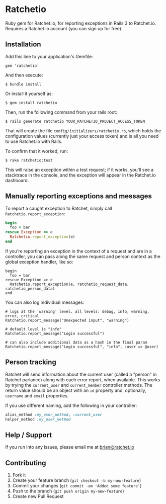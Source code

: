 # Ratchetio

Ruby gem for Ratchet.io, for reporting exceptions in Rails 3 to Ratchet.io. Requires a Ratchet.io account (you can sign up for free).

## Installation

Add this line to your application's Gemfile:

    gem 'ratchetio'

And then execute:

    $ bundle install

Or install it yourself as:

    $ gem install ratchetio

Then, run the following command from your rails root:

    $ rails generate ratchetio YOUR_RATCHETIO_PROJECT_ACCESS_TOKEN

That will create the file `config/initializers/ratchetio.rb`, which holds the configuration values (currently just your access token) and is all you need to use Ratchet.io with Rails.

To confirm that it worked, run:

    $ rake ratchetio:test

This will raise an exception within a test request; if it works, you'll see a stacktrace in the console, and the exception will appear in the Ratchet.io dashboard.

## Manually reporting exceptions and messages

To report a caught exception to Ratchet, simply call `Ratchetio.report_exception`:

```ruby
begin
  foo = bar
rescue Exception => e
  Ratchetio.report_exception(e)
end
```

If you're reporting an exception in the context of a request and are in a controller, you can pass along the same request and person context as the global exception handler, like so:

    begin
      foo = bar
    rescue Exception => e
      Ratchetio.report_exception(e, ratchetio_request_data, ratchetio_person_data)
    end

You can also log individual messages:

    # logs at the 'warning' level. all levels: debug, info, warning, error, critical
    Ratchetio.report_message("Unexpected input", "warning")

    # default level is "info"
    Ratchetio.report_message("Login successful")

    # can also include additional data as a hash in the final param
    Ratchetio.report_message("Login successful", "info", :user => @user)


## Person tracking

Ratchet will send information about the current user (called a "person" in Ratchet parlance) along with each error report, when available. This works by trying the `current_user` and `current_member` controller methods. The return value should be an object with an `id` property and, optionally, `username` and `email` properties.

If you use different naming, add the following in your controller:

```ruby
alias_method :my_user_method, :current_user
helper_method :my_user_method
```

## Help / Support

If you run into any issues, please email me at brian@ratchet.io

## Contributing

1. Fork it
2. Create your feature branch (`git checkout -b my-new-feature`)
3. Commit your changes (`git commit -am 'Added some feature'`)
4. Push to the branch (`git push origin my-new-feature`)
5. Create new Pull Request
